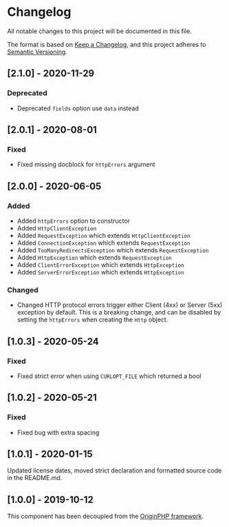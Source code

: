 # Changelog

All notable changes to this project will be documented in this file.

The format is based on [Keep a Changelog](https://keepachangelog.com/en/1.0.0/),
and this project adheres to [Semantic Versioning](https://semver.org/spec/v2.0.0.html).


## [2.1.0] - 2020-11-29

### Deprecated

- Deprecated `fields` option use `data` instead

## [2.0.1] - 2020-08-01

### Fixed

- Fixed missing docblock for `httpErrors` argument

## [2.0.0] - 2020-06-05

### Added

- Added `httpErrors` option to constructor
- Added `HttpClientException`
- Added `RequestException` which extends `HttpClientException`
- Added `ConnectionException` which extends `RequestException`
- Added `TooManyRedirectsException` which extends `RequestException`
- Added `HttpException` which extends `RequestException`
- Added `ClientErrorException` which extends `HttpException`
- Added `ServerErrorException` which extends `HttpException`

### Changed

- Changed HTTP protocol errors trigger either Client (4xx) or Server (5xx) exception by default. This is a breaking change, 
and can be disabled by setting the `httpErrors` when creating the `Http` object.

## [1.0.3] - 2020-05-24

### Fixed

- Fixed strict error when using `CURLOPT_FILE` which returned a bool

## [1.0.2] - 2020-05-21

### Fixed
- Fixed bug with extra spacing

## [1.0.1] - 2020-01-15

Updated license dates, moved strict declaration and formatted source code in the README.md.

## [1.0.0] - 2019-10-12

This component has been decoupled from the [OriginPHP framework](https://www.originphp.com/).